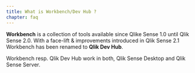 ```yaml
---
title: What is Workbench/Dev Hub ?
chapter: faq
---
```


**Workbench** is a collection of tools available since Qlike Sense 1.0 until Qlik Sense 2.0.
With a face-lift & improvements introduced in Qlik Sense 2.1 Workbench has been renamed to **Qlik Dev Hub**.

Workbench resp. Qlik Dev Hub work in both, Qlik Sense Desktop and Qlik Sense Server.
